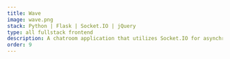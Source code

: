 ```yaml
---
title: Wave
image: wave.png
stack: Python | Flask | Socket.IO | jQuery
type: all fullstack frontend
description: A chatroom application that utilizes Socket.IO for asynchronous communication between client and server
order: 9
---
```


